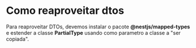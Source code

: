 # Como reaproveitar dtos

Para reaproveitar DTOs, devemos instalar o pacote **@nestjs/mapped-types** e estender a classe **PartialType** usando como parametro a classe a "ser copiada".
